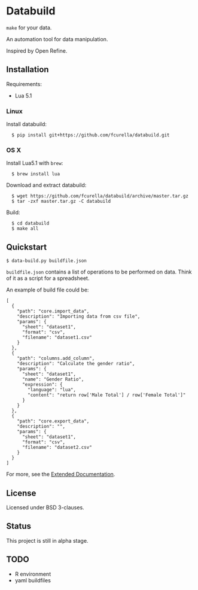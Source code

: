 # Databuild

`make` for your data.

An automation tool for data manipulation.

Inspired by Open Refine.

## Installation

Requirements:

* Lua 5.1

### Linux

Install databuild:

```
  $ pip install git+https://github.com/fcurella/databuild.git
```

### OS X

Install Lua5.1 with `brew`:

```
  $ brew install lua
```

Download and extract databuild:

```
  $ wget https://github.com/fcurella/databuild/archive/master.tar.gz
  $ tar -zxf master.tar.gz -C databuild

```
Build:

```
  $ cd databuild
  $ make all
```

## Quickstart

```
$ data-build.py buildfile.json

```

`buildfile.json` contains a list of operations to be performed on data. Think of it as a script for a spreadsheet.

An example of build file could be:

```
[
  {
    "path": "core.import_data",
    "description": "Importing data from csv file",
    "params": {
      "sheet": "dataset1",
      "format": "csv",
      "filename": "dataset1.csv"
    }
  },
  {
    "path": "columns.add_column",
    "description": "Calculate the gender ratio",
    "params": {
      "sheet": "dataset1",
      "name": "Gender Ratio",
      "expression": {
        "language": "lua",
        "content": "return row['Male Total'] / row['Female Total']"
      }
    }
  },
  {
    "path": "core.export_data",
    "description": "",
    "params": {
      "sheet": "dataset1",
      "format": "csv",
      "filename": "dataset2.csv"
    }
  }
]
```

For more, see the [Extended Documentation](http://databuild.readthedocs.org/en/latest/).

## License

Licensed under BSD 3-clauses.

## Status

This project is still in alpha stage.

## TODO

* R environment
* yaml buildfiles
